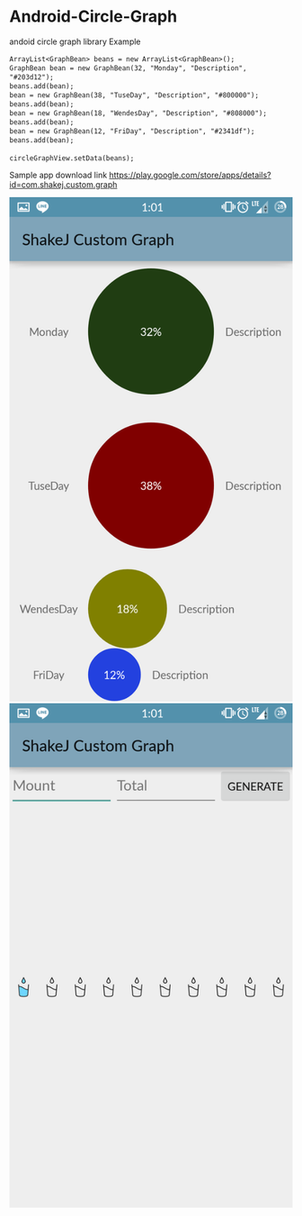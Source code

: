 # Android-Circle-Graph
andoid circle graph library Example 

    ArrayList<GraphBean> beans = new ArrayList<GraphBean>();
    GraphBean bean = new GraphBean(32, "Monday", "Description", "#203d12");
    beans.add(bean);
    bean = new GraphBean(38, "TuseDay", "Description", "#800000");
    beans.add(bean);
    bean = new GraphBean(18, "WendesDay", "Description", "#808000");
    beans.add(bean);
    bean = new GraphBean(12, "FriDay", "Description", "#2341df");
    beans.add(bean);
    
    circleGraphView.setData(beans);


Sample app download link
https://play.google.com/store/apps/details?id=com.shakej.custom.graph


![alt tag](https://github.com/ShakeJ/Android-Circle-Graph/blob/master/screenshot1.png?raw=true)
![alt tag](https://github.com/ShakeJ/Android-Circle-Graph/blob/master/screenshot.png?raw=true)



